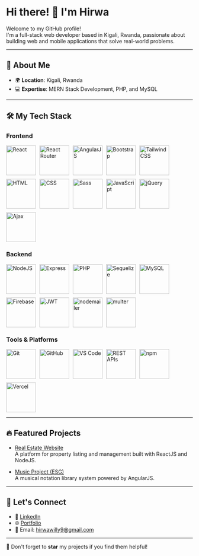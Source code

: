 # Hi there! 👋 I'm Hirwa  

Welcome to my GitHub profile!  
I'm a full-stack web developer based in Kigali, Rwanda, passionate about building web and mobile applications that solve real-world problems.  

---

## 🌟 About Me  

- 🌍 **Location**: Kigali, Rwanda  
- 💻 **Expertise**: MERN Stack Development, PHP, and MySQL  

---

## 🛠️ My Tech Stack  
### Frontend  
<div style="display: flex; flex-wrap: wrap; gap: 10px;">
  <img src="https://cdn.jsdelivr.net/gh/devicons/devicon@latest/icons/react/react-original.svg" alt="React" style="width: 5rem; height: 5rem;">
  <img src="https://cdn.jsdelivr.net/gh/devicons/devicon@latest/icons/reactrouter/reactrouter-original.svg" alt="React Router" style="width: 5rem; height: 5rem;">
  <img src="https://cdn.jsdelivr.net/gh/devicons/devicon@latest/icons/angular/angular-original.svg" alt="AngularJS" style="width: 5rem; height: 5rem;">
  <img src="https://cdn.jsdelivr.net/gh/devicons/devicon@latest/icons/bootstrap/bootstrap-original.svg" alt="Bootstrap" style="width: 5rem; height: 5rem;">
  <img src="https://cdn.jsdelivr.net/gh/devicons/devicon@latest/icons/tailwindcss/tailwindcss-original.svg" alt="TailwindCSS" style="width: 5rem; height: 5rem;">
  <img src="https://cdn.jsdelivr.net/gh/devicons/devicon@latest/icons/html5/html5-original.svg" alt="HTML" style="width: 5rem; height: 5rem;">
  <img src="https://cdn.jsdelivr.net/gh/devicons/devicon@latest/icons/css3/css3-original.svg" alt="CSS" style="width: 5rem; height: 5rem;">
  <img src="https://cdn.jsdelivr.net/gh/devicons/devicon@latest/icons/sass/sass-original.svg" alt="Sass" style="width: 5rem; height: 5rem;">
  <img src="https://cdn.jsdelivr.net/gh/devicons/devicon@latest/icons/javascript/javascript-original.svg" alt="JavaScript" style="width: 5rem; height: 5rem;">
  <img src="https://cdn.jsdelivr.net/gh/devicons/devicon@latest/icons/jquery/jquery-original.svg" alt="jQuery" style="width: 5rem; height: 5rem;">
  <img src="https://cdn.jsdelivr.net/gh/devicons/devicon@latest/icons/ajax/ajax-original.svg" alt="Ajax" style="width: 5rem; height: 5rem;">
</div>

### Backend  
<div style="display: flex; flex-wrap: wrap; gap: 10px;">
  <img src="https://cdn.jsdelivr.net/gh/devicons/devicon@latest/icons/nodejs/nodejs-original.svg" alt="NodeJS" style="width: 5rem; height: 5rem;">
  <img src="https://cdn.jsdelivr.net/gh/devicons/devicon@latest/icons/express/express-original.svg" alt="Express" style="width: 5rem; height: 5rem;">
  <img src="https://cdn.jsdelivr.net/gh/devicons/devicon@latest/icons/php/php-original.svg" alt="PHP" style="width: 5rem; height: 5rem;">
  <img src="https://cdn.jsdelivr.net/gh/devicons/devicon@latest/icons/sequelize/sequelize-original.svg" alt="Sequelize" style="width: 5rem; height: 5rem;">
  <img src="https://cdn.jsdelivr.net/gh/devicons/devicon@latest/icons/mysql/mysql-original.svg" alt="MySQL" style="width: 5rem; height: 5rem;">
  <img src="https://cdn.jsdelivr.net/gh/devicons/devicon@latest/icons/firebase/firebase-original.svg" alt="Firebase" style="width: 5rem; height: 5rem;">
  <img src="https://cdn.jsdelivr.net/gh/devicons/devicon@latest/icons/json/json-original.svg" alt="JWT" style="width: 5rem; height: 5rem;">
  <img src="https://cdn.jsdelivr.net/gh/devicons/devicon@latest/icons/nodemailer/nodemailer-original.svg" alt="nodemailer" style="width: 5rem; height: 5rem;">
  <img src="https://cdn.jsdelivr.net/gh/devicons/devicon@latest/icons/multer/multer-original.svg" alt="multer" style="width: 5rem; height: 5rem;">
</div>

### Tools & Platforms  
<div style="display: flex; flex-wrap: wrap; gap: 10px;">
  <img src="https://cdn.jsdelivr.net/gh/devicons/devicon@latest/icons/git/git-original.svg" alt="Git" style="width: 5rem; height: 5rem;">
  <img src="https://cdn.jsdelivr.net/gh/devicons/devicon@latest/icons/github/github-original.svg" alt="GitHub" style="width: 5rem; height: 5rem;">
  <img src="https://cdn.jsdelivr.net/gh/devicons/devicon@latest/icons/visualstudio/visualstudio-original.svg" alt="VS Code" style="width: 5rem; height: 5rem;">
  <img src="https://cdn.jsdelivr.net/gh/devicons/devicon@latest/icons/postgresql/postgresql-original.svg" alt="REST APIs" style="width: 5rem; height: 5rem;">
  <img src="https://cdn.jsdelivr.net/gh/devicons/devicon@latest/icons/npm/npm-original.svg" alt="npm" style="width: 5rem; height: 5rem;">
  <img src="https://cdn.jsdelivr.net/gh/devicons/devicon@latest/icons/vercel/vercel-original.svg" alt="Vercel" style="width: 5rem; height: 5rem;">
</div>

---

## 🔥 Featured Projects  

- [Real Estate Website](https://github.com/Hirwa9/sam-real-estate)  
  A platform for property listing and management built with ReactJS and NodeJS.  

- [Music Project (ESG)](https://esgrprwanda.com/esgrp/Services/CHM_Songs)  
  A musical notation library system powered by AngularJS.  

---

## 📨 Let's Connect  

- 💼 [LinkedIn](https://www.linkedin.com/in/hirwa-cyuzuzo-willy-94159427b/)  
- 🌐 [Portfolio](https://hirwa9.github.io/)  
- 📧 Email: hirwawilly9@gmail.com  

---  

🌟 Don't forget to **star** my projects if you find them helpful!
